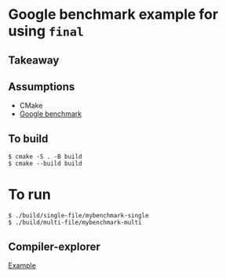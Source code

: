 # Google benchmark example for using `final`

## Takeaway



## Assumptions

* CMake
* [Google benchmark](https://github.com/google/benchmark?tab=readme-ov-file#installation)

## To build 

```
$ cmake -S . -B build
$ cmake --build build
```

# To run

```
$ ./build/single-file/mybenchmark-single 
$ ./build/multi-file/mybenchmark-multi 
```

## Compiler-explorer

[Example](https://godbolt.org/z/16Yhsb6vM)

